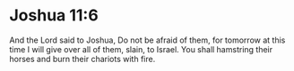 # Joshua 11:6

And the Lord said to Joshua, Do not be afraid of them, for tomorrow at this time I will give over all of them, slain, to Israel. You shall hamstring their horses and burn their chariots with fire.
